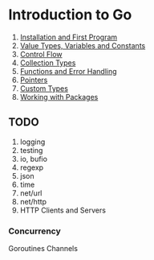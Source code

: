 # Introduction to Go

1. [Installation and First Program](0)
1. [Value Types, Variables and Constants](1)
1. [Control Flow](2)
1. [Collection Types](3)
1. [Functions and Error Handling](4)
1. [Pointers](5)
1. [Custom Types](6)
1. [Working with Packages](7)

## TODO

1. logging
1. testing
1. io, bufio
1. regexp
1. json
1. time
1. net/url
1. net/http
1. HTTP Clients and Servers

### Concurrency

Goroutines
Channels
